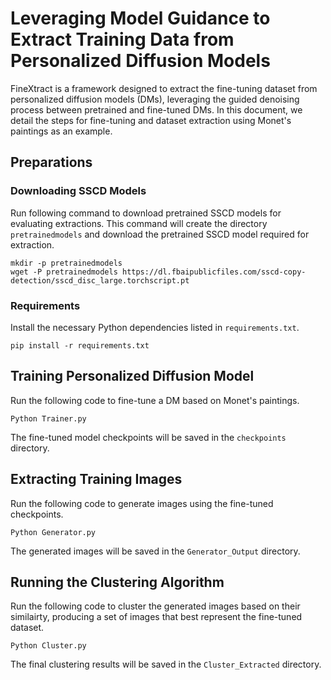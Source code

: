 # Leveraging Model Guidance to Extract Training Data from Personalized Diffusion Models

FineXtract is a framework designed to extract the fine-tuning dataset from personalized diffusion models (DMs), leveraging the guided denoising process between pretrained and fine-tuned DMs. In this document, we detail the steps for fine-tuning and dataset extraction using Monet's paintings as an example.

## Preparations

### Downloading SSCD Models

Run following command to download pretrained SSCD models for evaluating extractions. This command will create the directory `pretrainedmodels` and download the pretrained SSCD model required for extraction.

```
mkdir -p pretrainedmodels
wget -P pretrainedmodels https://dl.fbaipublicfiles.com/sscd-copy-detection/sscd_disc_large.torchscript.pt
```

### Requirements

Install the necessary Python dependencies listed in `requirements.txt`.

```
pip install -r requirements.txt
```

## Training Personalized Diffusion Model

Run the following code to fine-tune a DM based on Monet's paintings.

```
Python Trainer.py
```

The fine-tuned model checkpoints will be saved in the `checkpoints` directory.

## Extracting Training Images

Run the following code to generate images using the fine-tuned checkpoints.

```
Python Generator.py
```

The generated images will be saved in the `Generator_Output` directory.

## Running the Clustering Algorithm

Run the following code to cluster the generated images based on their similairty, producing a set of images that best represent the fine-tuned dataset.

```
Python Cluster.py
```

The final clustering results will be saved in the `Cluster_Extracted` directory.
